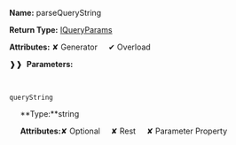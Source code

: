 **Name:** parseQueryString

**Return Type:** [IQueryParams](https://gitbook-18.gitbook.io/au//kernel/path/interfaces/iqueryparams)

**Attributes:** ✘ Generator&nbsp;&nbsp;&nbsp;&nbsp;&nbsp;✔ Overload

❱❱&nbsp;&nbsp;**Parameters:**

&nbsp;&nbsp;&nbsp;&nbsp;&nbsp;
```
queryString
```

&nbsp;&nbsp;&nbsp;&nbsp;&nbsp;**Type:**string

&nbsp;&nbsp;&nbsp;&nbsp;&nbsp;**Attributes:**✘ Optional&nbsp;&nbsp;&nbsp;&nbsp;&nbsp;✘ Rest&nbsp;&nbsp;&nbsp;&nbsp;&nbsp;✘ Parameter Property


